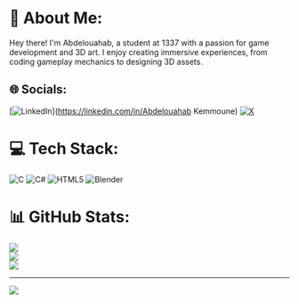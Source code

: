 # 💫 About Me:
Hey there! I'm Abdelouahab, a student at 1337 with a passion for game development and 3D art. I enjoy creating immersive experiences, from coding gameplay mechanics to designing 3D assets. 


## 🌐 Socials:
[![LinkedIn](https://img.shields.io/badge/LinkedIn-%230077B5.svg?logo=linkedin&logoColor=white)](https://linkedin.com/in/Abdelouahab Kemmoune) [![X](https://img.shields.io/badge/X-black.svg?logo=X&logoColor=white)](https://x.com/Abd3louahab) 

# 💻 Tech Stack:
![C](https://img.shields.io/badge/c-%2300599C.svg?style=for-the-badge&logo=c&logoColor=white) ![C#](https://img.shields.io/badge/c%23-%23239120.svg?style=for-the-badge&logo=csharp&logoColor=white) ![HTML5](https://img.shields.io/badge/html5-%23E34F26.svg?style=for-the-badge&logo=html5&logoColor=white) ![Blender](https://img.shields.io/badge/blender-%23F5792A.svg?style=for-the-badge&logo=blender&logoColor=white)
# 📊 GitHub Stats:
![](https://github-readme-stats.vercel.app/api?username=abdelouahab-kemmoune&theme=dark&hide_border=false&include_all_commits=false&count_private=false)<br/>
![](https://nirzak-streak-stats.vercel.app/?user=abdelouahab-kemmoune&theme=dark&hide_border=false)<br/>
![](https://github-readme-stats.vercel.app/api/top-langs/?username=abdelouahab-kemmoune&theme=dark&hide_border=false&include_all_commits=false&count_private=false&layout=compact)

---
[![](https://visitcount.itsvg.in/api?id=abdelouahab-kemmoune&icon=0&color=0)](https://visitcount.itsvg.in)

<!-- Proudly created with GPRM ( https://gprm.itsvg.in ) -->
